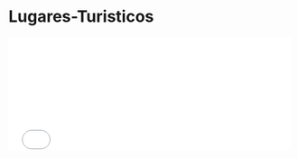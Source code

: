 # Lugares-Turisticos

<embed type="text/html" src="[snippet.html](https://deividsonomedio.github.io/Lugares-Turisticos-HTML_CSS/)https://deividsonomedio.github.io/Lugares-Turisticos-HTML_CSS/" width="500" height="200">
